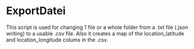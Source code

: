 # ExportDatei

This script is used for changing 1 file or a whole folder from a .txt file (.json writing) to a usable .csv file.
Also it creates a map of the location_latitude and location_longitude colums in the .csv.
